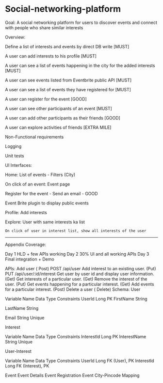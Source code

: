 # Social-networking-platform
Goal:
A social networking platform for users to discover events and connect with people who share similar interests

Overview:

Define a list of interests and events by direct DB write [MUST]

A user can add interests to his profile [MUST]

A user can see a list of events happening in the city for the added interests [MUST]

A user can see events listed from Eventbrite public API [MUST]

A user can see a list of events they have registered for [MUST]

A user can register for the event [GOOD]

A user can see other participants of an event [MUST]

A user can add other participants as their friends [GOOD]

A user can explore activities of friends [EXTRA MILE]

Non-Functional requirements

Logging

Unit tests

UI Interfaces:

Home: List of events - Filters (City)

On click of an event: Event page

Register for the event - Send an email - GOOD

Event Brite plugin to display public events

Profile: Add interests 

Explore: User with same interests ka list

	On click of user in interest list, show all interests of the user


----------------------------------------------------------------------------------------------------------------------------------



Appendix
Coverage:

Day 1
HLD + few APIs working
Day 2
30% UI and all working APIs
Day 3
Final integration + Demo


APIs:
Add user ( Post)
POST /api/user
Add interest to an existing user. (Put)
PUT /api/user/:id/interest
Get user by user id and display user information. (Get)
Get interests of a particular user. (Get)
Remove the interest of the user. (Put)
Get events happening for a particular interest. (Get)
Add events for a particular interest. (Post)
Delete a user ( Delete)
Schema:
User

Variable Name
Data Type
Constraints
UserId
Long
PK
FirstName
String


LastName
String


Email
String
Unique


Interest

Variable Name
Data Type
Constraints
InterestId
Long
PK
InterestName
String
Unique


User-Interest

Variable Name
Data Type
Constraints
UserId
Long
FK (User), PK
InterestId
Long
FK (Interest), PK


Event
Event Details
Event Registration
Event City-Pincode Mapping


